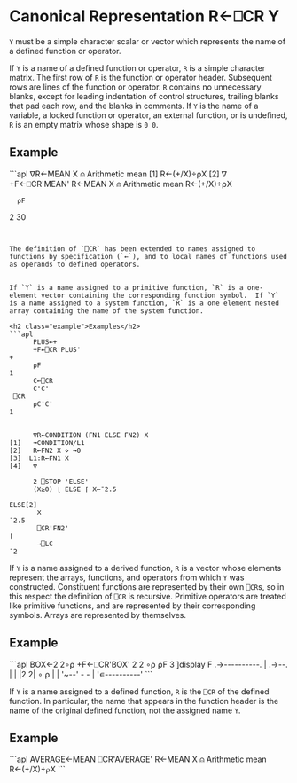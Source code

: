 <!-- Hidden search keywords -->
<div style="display: none;">
  ⎕CR CR
</div>






<h1 class="heading"><span class="name">Canonical Representation</span> <span class="command">R←⎕CR Y</span></h1>



`Y` must be a simple character scalar or vector which represents the name of a defined function or operator.


If `Y` is a name of a defined function or operator, `R` is a simple character matrix.  The first row of `R` is the function or operator header.  Subsequent rows are lines of the function or operator.  `R` contains no unnecessary blanks, except for leading indentation of control structures, trailing blanks that pad each row, and the blanks in comments.  If `Y` is the name of a variable, a locked function or operator, an external function, or is undefined, `R` is an empty matrix whose shape is `0 0`.


<h2 class="example">Example</h2>
```apl
      ∇R←MEAN X    ⍝ Arithmetic mean
[1]  R←(+/X)÷⍴X
[2]  ∇
      +F←⎕CR'MEAN'
R←MEAN X    ⍝ Arithmetic mean
R←(+/X)÷⍴X
 
      ⍴F
2 30
```


The definition of `⎕CR` has been extended to names assigned to functions by specification (`←`), and to local names of functions used as operands to defined operators.


If `Y` is a name assigned to a primitive function, `R` is a one-element vector containing the corresponding function symbol.  If `Y` is a name assigned to a system function, `R` is a one element nested array containing the name of the system function.

<h2 class="example">Examples</h2>
```apl
      PLUS←+
      +F←⎕CR'PLUS'
+
      ⍴F
1
      C←⎕CR
      C'C'
 ⎕CR
      ⍴C'C'
1
```
```apl

      ∇R←CONDITION (FN1 ELSE FN2) X
[1]   →CONDITION/L1
[2]   R←FN2 X ⋄ →0
[3]  L1:R←FN1 X
[4]   ∇
 
      2 ⎕STOP 'ELSE'
      (X≥0) ⌊ ELSE ⌈ X←¯2.5
 
ELSE[2]
       X
¯2.5
       ⎕CR'FN2'
⌈
       →⎕LC
¯2
```


If `Y` is a name assigned to a derived function, `R` is a vector whose elements represent the arrays, functions, and operators from which `Y` was constructed.  Constituent functions are represented by their own `⎕CR`s, so in this respect the definition of `⎕CR` is recursive.  Primitive operators are treated like primitive functions, and are represented by their corresponding symbols.  Arrays are represented by themselves.

<h2 class="example">Example</h2>
```apl
      BOX←2 2∘⍴
      +F←⎕CR'BOX'
 2 2 ∘⍴
      ⍴F
3
      ]display F
.→----------.
| .→--.     |
| |2 2| ∘ ⍴ |
| '~--' - - |
'∊----------'
```


If `Y` is a name assigned to a defined function, `R` is the `⎕CR` of the defined function.  In particular, the name that appears in the function header is the name of the original defined function, not the assigned name `Y`.

<h2 class="example">Example</h2>
```apl
      AVERAGE←MEAN
      ⎕CR'AVERAGE'
R←MEAN X    ⍝ Arithmetic mean
R←(+/X)÷⍴X
```



